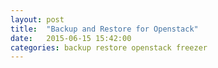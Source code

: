 ```yaml
---
layout: post
title:  "Backup and Restore for Openstack"
date:   2015-06-15 15:42:00
categories: backup restore openstack freezer
---
```


